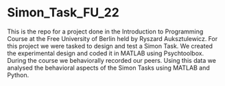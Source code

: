 # Simon_Task_FU_22

This is the repo for a project done in the Introduction to Programming Course at the Free University of Berlin held by Ryszard Auksztulewicz.
For this project we were tasked to design and test a Simon Task. We created the experimental design and coded it in MATLAB using Psychtoolbox. 
During the course we behaviorally recorded our peers. Using this data we analysed the behavioral aspects of the Simon Tasks using MATLAB and Python.
